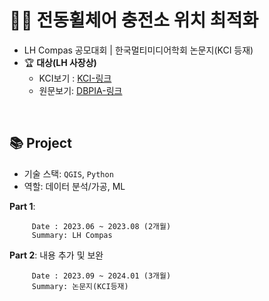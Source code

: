 # 👩‍🦼 전동휠체어 충전소 위치 최적화

- LH Compas 공모대회 | 한국멀티미디어학회 논문지(KCI 등재)
- 🏆 <b>대상(LH 사장상)</b>
    - KCI보기 : [KCI-링크](https://www.kci.go.kr/kciportal/ci/sereArticleSearch/ciSereArtiView.kci?sereArticleSearchBean.artiId=ART003048426)
    - 원문보기: [DBPIA-링크](https://www.dbpia.co.kr/journal/articleDetail?nodeId=NODE11699983)

  
<br>

## 📚 Project

- 기술 스택: `QGIS`, `Python`
- 역할: 데이터 분석/가공, ML

<strong> Part 1</strong>: 
```
     Date : 2023.06 ~ 2023.08 (2개월)
     Summary: LH Compas
``` 
<strong> Part 2</strong>: 내용 추가 및 보완
```
     Date : 2023.09 ~ 2024.01 (3개월)
     Summary: 논문지(KCI등재)
```

